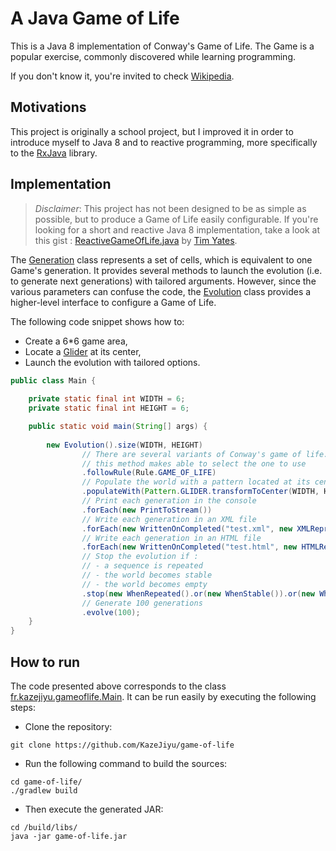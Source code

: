 # A Java Game of Life

This is a Java 8 implementation of Conway's Game of Life. The Game is a popular exercise, commonly discovered while learning programming.

If you don't know it, you're invited to check [Wikipedia](https://en.wikipedia.org/wiki/Conway's_Game_of_Life).

## Motivations

This project is originally a school project, but I improved it in order to introduce myself to Java 8 and to reactive programming, 
more specifically to the [RxJava](https://github.com/ReactiveX/RxJava) library.

## Implementation

> _*Disclaimer*_: This project has not been designed to be as simple as possible, but to produce a Game of Life easily configurable.
> If you're looking for a short and reactive Java 8 implementation, take a look at this gist : [ReactiveGameOfLife.java](https://gist.github.com/timyates/112627bf46040a8099ac) by [Tim Yates](https://gist.github.com/timyates).

The [Generation](https://github.com/KazeJiyu/game-of-life/blob/master/src/main/java/fr/kazejiyu/gameoflife/game/Generation.java)
class represents a set of cells, which is equivalent to one Game's generation. It provides several methods
to launch the evolution (i.e. to generate next generations) with tailored arguments. However, since the various parameters
can confuse the code, the [Evolution](https://github.com/KazeJiyu/game-of-life/blob/master/src/main/java/fr/kazejiyu/gameoflife/game/Evolution.java)
class provides a higher-level interface to configure a Game of Life.

The following code snippet shows how to:

- Create a 6*6 game area,
- Locate a [Glider](https://en.wikipedia.org/wiki/Glider_(Conway's_Life)) at its center,
- Launch the evolution with tailored options.

```java
public class Main {
    
    private static final int WIDTH = 6;
    private static final int HEIGHT = 6;

    public static void main(String[] args) {
        
        new Evolution().size(WIDTH, HEIGHT)
                // There are several variants of Conway's game of life.
                // this method makes able to select the one to use
                .followRule(Rule.GAME_OF_LIFE)
                // Populate the world with a pattern located at its center
                .populateWith(Pattern.GLIDER.transformToCenter(WIDTH, HEIGHT))
                // Print each generation in the console
                .forEach(new PrintToStream())
                // Write each generation in an XML file
                .forEach(new WrittenOnCompleted("test.xml", new XMLRepresentation()))
                // Write each generation in an HTML file
                .forEach(new WrittenOnCompleted("test.html", new HTMLRepresentation()))
                // Stop the evolution if :
                // - a sequence is repeated
                // - the world becomes stable
                // - the world becomes empty
                .stop(new WhenRepeated().or(new WhenStable()).or(new WhenEmpty()))
                // Generate 100 generations
                .evolve(100);
    }
}
```

## How to run

The code presented above corresponds to the class [fr.kazejiyu.gameoflife.Main](https://github.com/KazeJiyu/game-of-life/blob/master/src/main/java/fr/kazejiyu/gameoflife/Main.java).
It can be run easily by executing the following steps:

- Clone the repository:
```
git clone https://github.com/KazeJiyu/game-of-life
```
- Run the following command to build the sources:
```
cd game-of-life/
./gradlew build
```
- Then execute the generated JAR:
```
cd /build/libs/
java -jar game-of-life.jar
```
